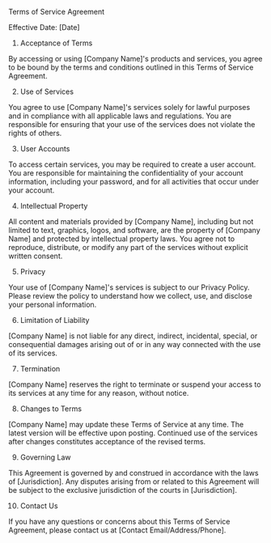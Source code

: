 Terms of Service Agreement

Effective Date: [Date]

1. Acceptance of Terms

By accessing or using [Company Name]'s products and services, you agree to be bound by the terms and conditions outlined in this Terms of Service Agreement.

2. Use of Services

You agree to use [Company Name]'s services solely for lawful purposes and in compliance with all applicable laws and regulations. You are responsible for ensuring that your use of the services does not violate the rights of others.

3. User Accounts

To access certain services, you may be required to create a user account. You are responsible for maintaining the confidentiality of your account information, including your password, and for all activities that occur under your account.

4. Intellectual Property

All content and materials provided by [Company Name], including but not limited to text, graphics, logos, and software, are the property of [Company Name] and protected by intellectual property laws. You agree not to reproduce, distribute, or modify any part of the services without explicit written consent.

5. Privacy

Your use of [Company Name]'s services is subject to our Privacy Policy. Please review the policy to understand how we collect, use, and disclose your personal information.

6. Limitation of Liability

[Company Name] is not liable for any direct, indirect, incidental, special, or consequential damages arising out of or in any way connected with the use of its services.

7. Termination

[Company Name] reserves the right to terminate or suspend your access to its services at any time for any reason, without notice.

8. Changes to Terms

[Company Name] may update these Terms of Service at any time. The latest version will be effective upon posting. Continued use of the services after changes constitutes acceptance of the revised terms.

9. Governing Law

This Agreement is governed by and construed in accordance with the laws of [Jurisdiction]. Any disputes arising from or related to this Agreement will be subject to the exclusive jurisdiction of the courts in [Jurisdiction].

10. Contact Us

If you have any questions or concerns about this Terms of Service Agreement, please contact us at [Contact Email/Address/Phone].